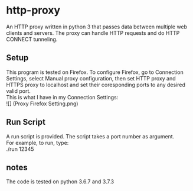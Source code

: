 ﻿# http-proxy
An HTTP proxy written in python 3 that passes data between multiple web clients and servers. The proxy can handle HTTP requests and do HTTP CONNECT tunneling.
## Setup
This program is tested on Firefox. To configure Firefox, go to Connection Settings, select Manual proxy configuration, then set HTTP proxy and HTTPS proxy to localhost and set their coresponding ports to any desired valid port.    
This is what I have in my Connection Settings:     
![] (Proxy Firefox Setting.png)
## Run Script
A run script is provided. The script takes a port number as argument.      
For example, to run, type:     
./run 12345     
## notes
The code is tested on python 3.6.7 and 3.7.3
